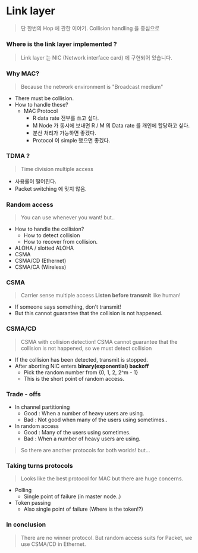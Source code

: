 # Link layer
> 단 한번의 Hop 에 관한 이야기.
> Collision handling 을 중심으로

### Where is the link layer implemented ?
> Link layer 는 NIC (Network interface card) 에 구현되어 있습니다.

### Why MAC?
> Because the network environment is "Broadcast medium" 
 * There must be collision.
 * How to handle these?
   * MAC Protocol
     * R data rate 전부를 쓰고 싶다.
     * M Node 가 동시에 보내면 R / M 의 Data rate 를 개인에 할당하고 싶다.
     * 분산 처리가 가능하면 좋겠다.
     * Protocol 이 simple 했으면 좋겠다.

### TDMA ?
> Time division multiple access
 * 사용률이 떨어진다.
 * Packet switching 에 맞지 않음.

### Random access
> You can use whenever you want! but..
 * How to handle the collision?
   * How to detect collision
   * How to recover from collision.
 * ALOHA / slotted ALOHA
 * CSMA
 * CSMA/CD (Ethernet)
 * CSMA/CA (Wireless)

### CSMA
> Carrier sense multiple access
> **Listen before transmit** like human!
 * If someone says something, don't transmit!
 * But this cannot guarantee that the collision is not happened.

### CSMA/CD
> CSMA with collision detection!
> CSMA cannot guarantee that the collision is not happened, so we must detect collision
 * If the collision has been detected, transmit is stopped.
 * After aborting NIC enters **binary(exponential) backoff**
   * Pick the random number from {0, 1, 2, 2^m - 1}
   * This is the short point of random access.

### Trade - offs
 * In channel partitioning
   * Good : When a number of heavy users are using.
   * Bad : Not good when many of the users using sometimes..
 * In random access
   * Good : Many of the users using sometimes.
   * Bad : When a number of heavy users are using.
 > So there are another protocols for both worlds! but...

 ### Taking turns protocols
 > Looks like the best protocol for MAC but there are huge concerns.
  * Polling
    *  Single point of failure (in master node..)
  * Token passing
    * Also single point of failure (Where is the token!?) 

### In conclusion
> There are no winner protocol.
> But random access suits for Packet, we use CSMA/CD in Ethernet.